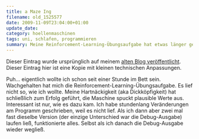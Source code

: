```yaml
---
title: a Maze Ing
filename: old_1525577
date: 2009-11-09T23:04:00+01:00
update_date:
category: hoellenmaschinen
tags: uni, schlafen, programmieren
summary: Meine Reinforcement-Learning-Übungsaufgabe hat etwas länger gedauert, aber jetzt läuft der Code. Warum? Weiß ich nicht.
---
```

Dieser Eintrag wurde ursprünglich auf meinem [alten Blog veröffentlicht](https://stu.blogger.de/stories/1525577/). Dieser Eintrag hier ist eine Kopie mit kleinen technischen Anpassungen.

Puh… eigentlich wollte ich schon seit einer Stunde im Bett sein. Wachgehalten hat mich die Reinforcement-Learning-Übungsaufgabe. Es lief nicht so, wie ich wollte. Meine Hartnäckigkeit (aka Dickköpfigkeit) hat schließlich zum Erfolg geführt, die Maschine spuckt plausible Werte aus. Interessant ist nur, wie es dazu kam. Ich habe stundenlang Veränderungen am Programm geschrieben, weil es nicht lief. Als ich dann aber zwei mal fast dieselbe Version (der einzige Unterschied war die Debug-Ausgabe) laufen ließ, funktionierte alles. Selbst als ich danach die Debug-Ausgabe wieder wegließ.
